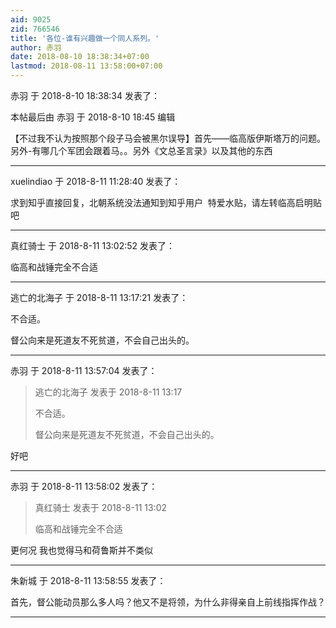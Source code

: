 ```yaml
---
aid: 9025
zid: 766546
title: '各位-谁有兴趣做一个同人系列。'
author: 赤羽
date: 2018-08-10 18:38:34+07:00
lastmod: 2018-08-11 13:58:00+07:00
---
```


赤羽 于 2018-8-10 18:38:34 发表了：

本帖最后由 赤羽 于 2018-8-10 18:45 编辑 

【不过我不认为按照那个段子马会被黑尔误导】首先——临高版伊斯塔万的问题。另外-有哪几个军团会跟着马。。另外《文总圣言录》以及其他的东西

---------

xuelindiao 于 2018-8-11 11:28:40 发表了：

求到知乎直接回复，北朝系统没法通知到知乎用户  特爱水贴，请左转临高启明贴吧

---------

真红骑士 于 2018-8-11 13:02:52 发表了：

临高和战锤完全不合适

---------

逃亡的北海子 于 2018-8-11 13:17:21 发表了：

不合适。

督公向来是死道友不死贫道，不会自己出头的。

---------

赤羽 于 2018-8-11 13:57:04 发表了：

> 逃亡的北海子 发表于 2018-8-11 13:17
> 
> 不合适。
> 
> 督公向来是死道友不死贫道，不会自己出头的。



好吧

---------

赤羽 于 2018-8-11 13:58:02 发表了：

> 真红骑士 发表于 2018-8-11 13:02
> 
> 临高和战锤完全不合适



更何况 我也觉得马和荷鲁斯并不类似

---------

朱新城 于 2018-8-11 13:58:55 发表了：

首先，督公能动员那么多人吗？他又不是将领，为什么非得亲自上前线指挥作战？

---------

